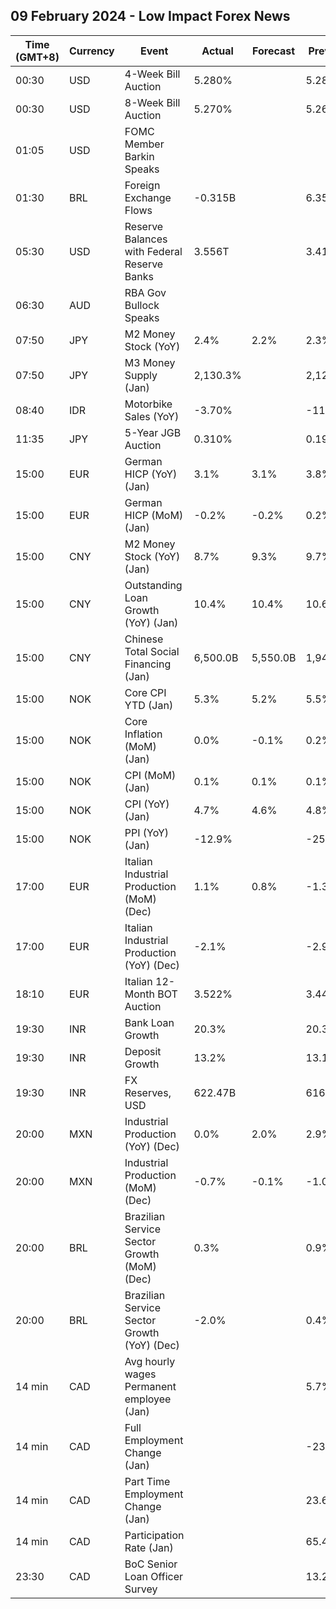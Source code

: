 ## 09 February 2024 - Low Impact Forex News

| Time (GMT+8) | Currency | Event | Actual | Forecast | Previous |
|------|----------|-------|--------|----------|----------|
| 00:30 | USD | 4-Week Bill Auction | 5.280% |  | 5.280% |
| 00:30 | USD | 8-Week Bill Auction | 5.270% |  | 5.265% |
| 01:05 | USD | FOMC Member Barkin Speaks |  |  |  |
| 01:30 | BRL | Foreign Exchange Flows | -0.315B |  | 6.355B |
| 05:30 | USD | Reserve Balances with Federal Reserve Banks | 3.556T |  | 3.412T |
| 06:30 | AUD | RBA Gov Bullock Speaks |  |  |  |
| 07:50 | JPY | M2 Money Stock (YoY) | 2.4% | 2.2% | 2.3% |
| 07:50 | JPY | M3 Money Supply (Jan) | 2,130.3% |  | 2,124.4% |
| 08:40 | IDR | Motorbike Sales (YoY) | -3.70% |  | -11.60% |
| 11:35 | JPY | 5-Year JGB Auction | 0.310% |  | 0.197% |
| 15:00 | EUR | German HICP (YoY) (Jan) | 3.1% | 3.1% | 3.8% |
| 15:00 | EUR | German HICP (MoM) (Jan) | -0.2% | -0.2% | 0.2% |
| 15:00 | CNY | M2 Money Stock (YoY) (Jan) | 8.7% | 9.3% | 9.7% |
| 15:00 | CNY | Outstanding Loan Growth (YoY) (Jan) | 10.4% | 10.4% | 10.6% |
| 15:00 | CNY | Chinese Total Social Financing (Jan) | 6,500.0B | 5,550.0B | 1,940.0B |
| 15:00 | NOK | Core CPI YTD (Jan) | 5.3% | 5.2% | 5.5% |
| 15:00 | NOK | Core Inflation (MoM) (Jan) | 0.0% | -0.1% | 0.2% |
| 15:00 | NOK | CPI (MoM) (Jan) | 0.1% | 0.1% | 0.1% |
| 15:00 | NOK | CPI (YoY) (Jan) | 4.7% | 4.6% | 4.8% |
| 15:00 | NOK | PPI (YoY) (Jan) | -12.9% |  | -25.6% |
| 17:00 | EUR | Italian Industrial Production (MoM) (Dec) | 1.1% | 0.8% | -1.3% |
| 17:00 | EUR | Italian Industrial Production (YoY) (Dec) | -2.1% |  | -2.9% |
| 18:10 | EUR | Italian 12-Month BOT Auction | 3.522% |  | 3.442% |
| 19:30 | INR | Bank Loan Growth | 20.3% |  | 20.3% |
| 19:30 | INR | Deposit Growth | 13.2% |  | 13.1% |
| 19:30 | INR | FX Reserves, USD | 622.47B |  | 616.73B |
| 20:00 | MXN | Industrial Production (YoY) (Dec) | 0.0% | 2.0% | 2.9% |
| 20:00 | MXN | Industrial Production (MoM) (Dec) | -0.7% | -0.1% | -1.0% |
| 20:00 | BRL | Brazilian Service Sector Growth (MoM) (Dec) | 0.3% |  | 0.9% |
| 20:00 | BRL | Brazilian Service Sector Growth (YoY) (Dec) | -2.0% |  | 0.4% |
| 14 min | CAD | Avg hourly wages Permanent employee (Jan) |  |  | 5.7% |
| 14 min | CAD | Full Employment Change (Jan) |  |  | -23.5K |
| 14 min | CAD | Part Time Employment Change (Jan) |  |  | 23.6K |
| 14 min | CAD | Participation Rate (Jan) |  |  | 65.4% |
| 23:30 | CAD | BoC Senior Loan Officer Survey |  |  | 13.2 |
